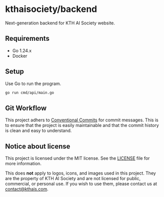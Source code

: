 # kthaisociety/backend

Next-generation backend for KTH AI Society website.

## Requirements

- Go 1.24.x
- Docker

## Setup

Use Go to run the program.

```bash
go run cmd/api/main.go
```

## Git Workflow

This project adhers to [Conventional Commits](https://www.conventionalcommits.org/en/v1.0.0/) for commit messages. This is to ensure that the project is easily maintainable and that the commit history is clean and easy to understand.

## Notice about license

This project is licensed under the MIT license. See the [LICENSE](LICENSE) file for more information.

This does **not** apply to logos, icons, and images used in this project. They are the property of KTH AI Society and are not licensed for public, commercial, or personal use. If you wish to use them, please contact us at [contact@kthais.com](mailto:contact@kthais.com).
